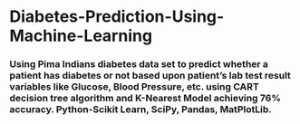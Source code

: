 # Diabetes-Prediction-Using-Machine-Learning

### Using Pima Indians diabetes data set to predict whether a patient has diabetes or not based upon patient’s lab test result variables like Glucose, Blood Pressure, etc. using CART decision tree algorithm and K-Nearest Model achieving 76% accuracy. Python-Scikit Learn, SciPy, Pandas, MatPlotLib.
